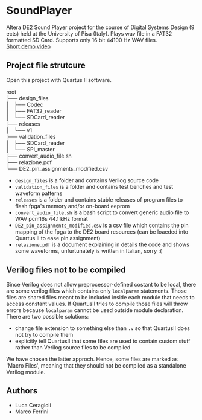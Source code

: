 # SoundPlayer
Altera DE2 Sound Player project for the course of Digital Systems Design (9 ects) held at the University of Pisa (Italy).
Plays wav file in a FAT32 formatted SD Card. Supports only 16 bit 44100 Hz WAV files.  
[Short demo video](https://www.youtube.com/watch?v=giQW_ChssgA)

## Project file strutcure
Open this project with Quartus II software.

root  
├── design_files  
│   ├── Codec  
│   ├── FAT32_reader  
│   └── SDCard_reader  
├── releases  
│   └── v1  
├── validation_files  
│   ├── SDCard_reader  
│   └── SPI_master  
├── convert_audio_file.sh  
├── relazione.pdf  
└── DE2_pin_assignments_modified.csv  

- `design_files` is a folder and contains Verilog source code
- `validation_files` is a folder and contains test benches and test waveform patterns
- `releases` is a folder and contains stable releases of program files to flash fpga's memory and/or on-board eeprom
- `convert_audio_file.sh` is a bash script to convert generic audio file to WAV pcm16s 44.1 kHz format
- `DE2_pin_assignments_modified.csv` is a csv file which contains the pin mapping of the fpga to the DE2 board resources (can be loaeded into Quartus II to ease pin assignment)
- `relazione.pdf` is a document explaining in details the code and shows some waveforms, unfurtunately is written in Italian, sorry :(  

## Verilog files not to be compiled
Since Verilog does not allow preprocessor-defined costant to be local, there are some verilog files which contains only `localparam` statements.
Those files are shared files meant to be included inside each module that needs to access constant values.
If QuartusII tries to compile those files will throw errors because `localparam` cannot be used outside module declaration.  
There are two possible solutions:
- change file extension to something else than `.v` so that QuartusII does not try to compile them  
- explicitly tell QuartusII that some files are used to contain custom stuff rather than Verilog source files to be compiled  

We have chosen the latter approch. Hence, some files are marked as 'Macro Files', meaning that they should not be compiled as a standalone Verilog module.

## Authors
- Luca Ceragioli
- Marco Ferrini
